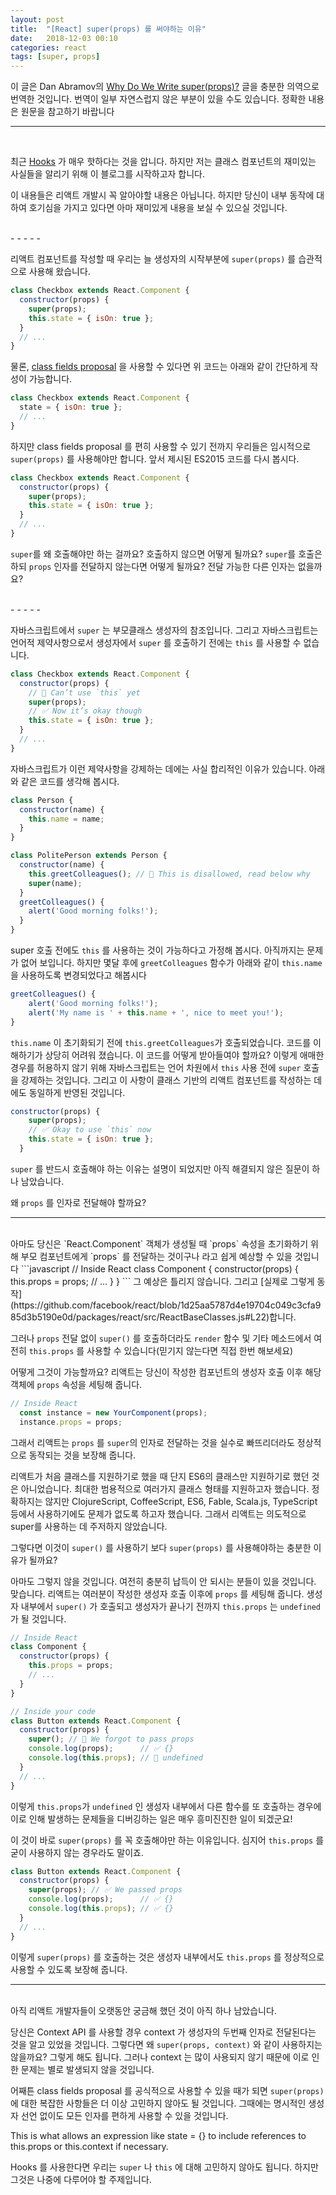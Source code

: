 ```yaml
---
layout: post
title:  "[React] super(props) 를 써야하는 이유"
date:   2018-12-03 00:10
categories: react
tags: [super, props]
---
```

이 글은 Dan Abramov의 [Why Do We Write super(props)?](https://overreacted.io/why-do-we-write-super-props/) 글을 충분한 의역으로 번역한 것입니다. 번역이 일부 자연스럽지 않은 부분이 있을 수도 있습니다. 정확한 내용은 원문을 참고하기 바랍니다
<br>

- - - - -
<br>

최근 [Hooks](https://reactjs.org/docs/hooks-intro.html) 가 매우 핫하다는 것을 압니다. 하지만 저는 클래스 컴포넌트의 재미있는 사실들을 알리기 위해 이 블로그를 시작하고자 합니다. 

이 내용들은 리액트 개발시 꼭 알아야할 내용은 아닙니다. 하지만 당신이 내부 동작에 대하여 호기심을 가지고 있다면 아마 재미있게 내용을 보실 수 있으실 것입니다.

<br>
- - - - -
<br>

리액트 컴포넌트를 작성할 때 우리는 늘 생성자의 시작부분에 `super(props)` 를 습관적으로 사용해 왔습니다.
```javascript
class Checkbox extends React.Component {
  constructor(props) {
    super(props);
    this.state = { isOn: true };
  }
  // ...
}
```

물론, [class fields proposal](https://github.com/tc39/proposal-class-fields) 을 사용할 수 있다면 위 코드는 아래와 같이 간단하게 작성이 가능합니다.
```javascript
class Checkbox extends React.Component {
  state = { isOn: true };
  // ...
}
```

하지만 class fields proposal 를 편히 사용할 수 있기 전까지 우리들은 임시적으로 `super(props)` 를 사용해야만 합니다. 앞서 제시된 ES2015 코드를 다시 봅시다.

```javascript
class Checkbox extends React.Component {
  constructor(props) {
    super(props);
    this.state = { isOn: true };
  }
  // ...
}
```
`super`를 왜 호출해야만 하는 걸까요? 호출하지 않으면 어떻게 될까요? `super`를 호출은 하되 `props` 인자를 전달하지 않는다면 어떻게 될까요? 전달 가능한 다른 인자는 없을까요?

<br>
- - - - -
<br>

자바스크립트에서 `super` 는 부모클래스 생성자의 참조입니다. 그리고 자바스크립트는 언어적 제약사항으로서 생성자에서 `super` 를 호출하기 전에는 `this` 를 사용할 수 없습니다.
```javascript
class Checkbox extends React.Component {
  constructor(props) {
    // 🔴 Can’t use `this` yet
    super(props);
    // ✅ Now it’s okay though
    this.state = { isOn: true };
  }
  // ...
}
```
자바스크립트가 이런 제약사항을 강제하는 데에는 사실 합리적인 이유가 있습니다. 아래와 같은 코드를 생각해 봅시다.
```javascript
class Person {
  constructor(name) {
    this.name = name;
  }
}

class PolitePerson extends Person {
  constructor(name) {
    this.greetColleagues(); // 🔴 This is disallowed, read below why
    super(name);
  }
  greetColleagues() {
    alert('Good morning folks!');
  }
}
```
super 호출 전에도 `this` 를 사용하는 것이 가능하다고 가정해 봅시다. 아직까지는 문제가 없어 보입니다. 하지만 몇달 후에 `greetColleagues` 함수가 아래와 같이 `this.name` 을 사용하도록 변경되었다고 해봅시다
```javascript
greetColleagues() {
    alert('Good morning folks!');
    alert('My name is ' + this.name + ', nice to meet you!');
}
```
`this.name` 이 초기화되기 전에 `this.greetColleagues`가 호출되었습니다. 코드를 이해하기가 상당히 어려워 졌습니다. 이 코드를 어떻게 받아들여야 할까요? 이렇게 애매한 경우를 허용하지 않기 위해 자바스크립트는 언어 차원에서 `this` 사용 전에 `super` 호출을 강제하는 것입니다. 그리고 이 사항이 클래스 기반의 리액트 컴포넌트를 작성하는 데에도 동일하게 반영된 것입니다.

```javascript
constructor(props) {
    super(props);
    // ✅ Okay to use `this` now
    this.state = { isOn: true };
  }
```

`super` 를 반드시 호출해야 하는 이유는 설명이 되었지만 아직 해결되지 않은 질문이 하나 남았습니다.

왜 `props` 를 인자로 전달해야 할까요?
<br>
- - - - 
<br>
아마도 당신은 `React.Component` 객체가 생성될 때 `props` 속성을 초기화하기 위해 부모 컴포넌트에게 `props` 를 전달하는 것이구나 라고 쉽게 예상할 수 있을 것입니다
```javascript
// Inside React
class Component {
  constructor(props) {
    this.props = props;
    // ...
  }
}
```
그 예상은 틀리지 않습니다. 그리고 [실제로 그렇게 동작](https://github.com/facebook/react/blob/1d25aa5787d4e19704c049c3cfa985d3b5190e0d/packages/react/src/ReactBaseClasses.js#L22)합니다.

그러나 `props` 전달 없이 `super()` 를 호출하더라도 `render` 함수 및 기타 메소드에서 여전히 `this.props` 를 사용할 수 있습니다(믿기지 않는다면 직접 한번 해보세요)

어떻게 그것이 가능할까요? 리액트는 당신이 작성한 컴포넌트의 생성자 호출 이후 해당 객체에 `props` 속성을 세팅해 줍니다.

```javascript
// Inside React
  const instance = new YourComponent(props);
  instance.props = props;
```
그래서 리액트는 `props` 를 `super`의 인자로 전달하는 것을 실수로 빠뜨리더라도 정상적으로 동작되는 것을 보장해 줍니다.

리액트가 처음 클래스를 지원하기로 했을 때 단지 ES6의 클래스만 지원하기로 했던 것은 아니었습니다. 최대한 범용적으로 여러가지 클래스 형태를 지원하고자 했습니다. 정확하지는 않지만 ClojureScript, CoffeeScript, ES6, Fable, Scala.js, TypeScript 등에서 사용하기에도 문제가 없도록 하고자 했습니다. 그래서 리액트는 의도적으로 super를 사용하는 데 주저하지 않았습니다.

그렇다면 이것이 `super()` 를 사용하기 보다 `super(props)` 를 사용해야하는 충분한 이유가 될까요?

아마도 그렇지 않을 것입니다. 여전히 충분히 납득이 안 되시는 분들이 있을 것입니다. 맞습니다. 리액트는 여러분이 작성한 생성자 호출 이후에 `props` 를 세팅해 줍니다. 생성자 내부에서 `super()` 가 호출되고 생성자가 끝나기 전까지 `this.props` 는 `undefined` 가 될 것입니다.

```javascript
// Inside React
class Component {
  constructor(props) {
    this.props = props;
    // ...
  }
}

// Inside your code
class Button extends React.Component {
  constructor(props) {
    super(); // 😬 We forgot to pass props
    console.log(props);      // ✅ {}
    console.log(this.props); // 😬 undefined 
  }
  // ...
}
```
이렇게 `this.props`가 `undefined` 인 생성자 내부에서 다른 함수를 또 호출하는 경우에 이로 인해 발생하는 문제들을 디버깅하는 일은 매우 흥미진진한 일이 되겠군요!

이 것이 바로 `super(props)` 를 꼭 호출해야만 하는 이유입니다. 심지어 `this.props` 를 굳이 사용하지 않는 경우라도 말이죠.
```javascript
class Button extends React.Component {
  constructor(props) {
    super(props); // ✅ We passed props
    console.log(props);      // ✅ {}
    console.log(this.props); // ✅ {}
  }
  // ...
}
```
이렇게 `super(props)` 를 호출하는 것은 생성자 내부에서도 `this.props` 를 정상적으로 사용할 수 있도록 보장해 줍니다.
<br>
- - - - - 
<br>
아직 리액트 개발자들이 오랫동안 궁금해 했던 것이 아직 하나 남았습니다.

당신은 Context API 를 사용할 경우 context 가 생성자의 두번째 인자로 전달된다는 것을 알고 있었을 것입니다. 그렇다면 왜 `super(props, context)` 와 같이 사용하지는 않을까요? 그렇게 해도 됩니다. 그러나 context 는 많이 사용되지 않기 때문에 이로 인한 문제는 별로 발생되지 않을 것입니다. 

어째튼 class fields proposal 를 공식적으로 사용할 수 있을 때가 되면 `super(props)` 에 대한 복잡한 사항들은 더 이상 고민하지 않아도 될 것입니다. 그때에는 명시적인 생성자 선언 없이도 모든 인자를 편하게 사용할 수 있을 것입니다.

This is what allows an expression like state = {} to include references to this.props or this.context if necessary.

Hooks 를 사용한다면 우리는 `super` 나 `this` 에 대해 고민하지 않아도 됩니다. 하지만 그것은 나중에 다루어야 할 주제입니다.
